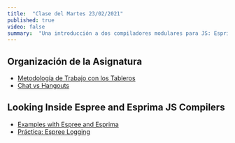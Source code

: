 ```yaml
---
title:  "Clase del Martes 23/02/2021"
published: true
video: false
summary:  "Una introducción a dos compiladores modulares para JS: Esprima y Espree. Al estar dividas las fases de estos compiladores en módulos podemos tomar ventaja para manipular código JS de entrada según nuestras necesidades"  
---
```


## Organización de la Asignatura

* [Metodología de Trabajo con los Tableros]({{site.baseurl}}/practicas/github-project-board#metodolog%C3%ADa-de-trabajo-con-los-tableros)
* [Chat vs Hangouts]({{site.baseurl}}/assets/temas/tema0-introduccion-a-pl/guia-docente.html#chat-vs-hangouts)

## Looking Inside Espree and Esprima JS Compilers

* [Examples with Espree and Esprima]({{site.baseurl}}/assets/temas/tema0-introduccion-a-pl/esprima)
* [Práctica: Espree Logging](http://localhost:4000/practicas/esprima-logging)

